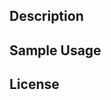 Description
---------------------



Sample Usage
---------------------



License
---------------------


